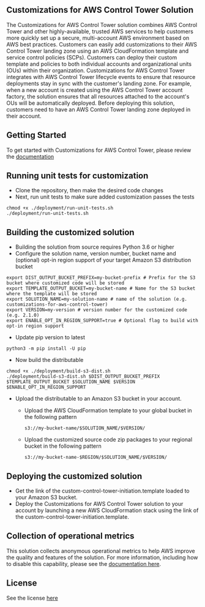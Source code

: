 ## Customizations for AWS Control Tower Solution
The Customizations for AWS Control Tower solution combines AWS Control Tower and other highly-available, trusted AWS services to help customers more quickly set up a secure, multi-account AWS environment based on AWS best practices. Customers can easily add customizations to their AWS Control Tower landing zone using an AWS CloudFormation template and service control policies (SCPs). Customers can deploy their custom template and policies to both individual accounts and organizational units (OUs) within their organization. Customizations for AWS Control Tower integrates with AWS Control Tower lifecycle events to ensure that resource deployments stay in sync with the customer's landing zone. For example, when a new account is created using the AWS Control Tower account factory, the solution ensures that all resources attached to the account's OUs will be automatically deployed. Before deploying this solution, customers need to have an AWS Control Tower landing zone deployed in their account.

## Getting Started 
To get started with Customizations for AWS Control Tower, please review the [documentation](https://docs.aws.amazon.com/controltower/latest/userguide/customize-landing-zone.html)

## Running unit tests for customization 
* Clone the repository, then make the desired code changes 
* Next, run unit tests to make sure added customization passes the tests 

```  
chmod +x ./deployment/run-unit-tests.sh
./deployment/run-unit-tests.sh
``` 

## Building the customized solution
* Building the solution from source requires Python 3.6 or higher
* Configure the solution name, version number, bucket name and (optional) opt-in region support of your target Amazon S3 distribution bucket 

``` 
export DIST_OUTPUT_BUCKET_PREFIX=my-bucket-prefix # Prefix for the S3 bucket where customized code will be stored 
export TEMPLATE_OUTPUT_BUCKET=my-bucket-name # Name for the S3 bucket where the template will be stored
export SOLUTION_NAME=my-solution-name # name of the solution (e.g. customizations-for-aws-control-tower)
export VERSION=my-version # version number for the customized code  (e.g. 2.1.0)
export ENABLE_OPT_IN_REGION_SUPPORT=true # Optional flag to build with opt-in region support
```

* Update pip version to latest
```
python3 -m pip install -U pip
```


* Now build the distributable
``` 
chmod +x ./deployment/build-s3-dist.sh
./deployment/build-s3-dist.sh $DIST_OUTPUT_BUCKET_PREFIX $TEMPLATE_OUTPUT_BUCKET $SOLUTION_NAME $VERSION $ENABLE_OPT_IN_REGION_SUPPORT
``` 
 
* Upload the distributable to an Amazon S3 bucket in your account.

  * Upload the AWS CloudFormation template to your global bucket in the following pattern
    ``` 
    s3://my-bucket-name/$SOLUTION_NAME/$VERSION/ 
    ``` 

  * Upload the customized source code zip packages to your regional bucket in the following pattern
    ``` 
    s3://my-bucket-name-$REGION/$SOLUTION_NAME/$VERSION/
    ``` 

## Deploying the customized solution
* Get the link of the custom-control-tower-initiation.template loaded to your Amazon S3 bucket. 
* Deploy the Customizations for AWS Control Tower solution to your account by launching a new AWS CloudFormation stack using the link of the custom-control-tower-initiation.template.


## Collection of operational metrics

This solution collects anonymous operational metrics to help AWS improve the quality and features of the solution. For more information, including how to disable this capability, please see the [documentation here](https://docs.aws.amazon.com/controltower/latest/userguide/cfct-metrics.html).

## License

See the license [here](https://github.com/aws-solutions/aws-control-tower-customizations/blob/main/LICENSE.txt) 
